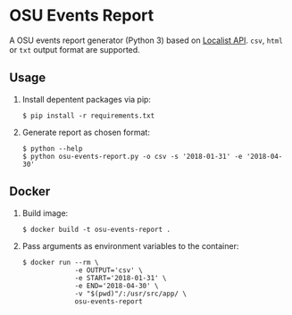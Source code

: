 # OSU Events Report

A OSU events report generator (Python 3) based on [Localist API](https://developer.localist.com/doc/api). `csv`, `html` or `txt` output format are supported.

## Usage

1. Install depentent packages via pip:

    ```
    $ pip install -r requirements.txt
    ```

2. Generate report as chosen format:

    ```
    $ python --help
    $ python osu-events-report.py -o csv -s '2018-01-31' -e '2018-04-30'
    ```

## Docker

1. Build image:

    ```
    $ docker build -t osu-events-report .
    ```

2. Pass arguments as environment variables to the container:

    ```
    $ docker run --rm \
                 -e OUTPUT='csv' \
                 -e START='2018-01-31' \
                 -e END='2018-04-30' \
                 -v "$(pwd)"/:/usr/src/app/ \
                 osu-events-report
    ```
